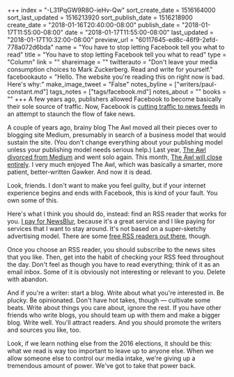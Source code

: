 +++
index = "-L31PqGW9R8O-ieHv-Qw"
sort_create_date = 1516164000
sort_last_updated = 1516213920
sort_publish_date = 1516218900
create_date = "2018-01-16T20:40:00-08:00"
publish_date = "2018-01-17T11:55:00-08:00"
date = "2018-01-17T11:55:00-08:00"
last_updated = "2018-01-17T10:32:00-08:00"
preview_url = "60117645-ed8c-46f9-2efd-778a072d6bda"
name = "You have to stop letting Facebook tell you what to read"
title = "You have to stop letting Facebook tell you what to read"
type = "Column"
link = ""
shareimage = ""
twitterauto = "Don't leave your media consumption choices to Mark Zuckerberg. Read and write for yourself."
facebookauto = "Hello. The website you're reading this on right now is bad. Here's why:"
make_image_tweet = "False"
notes_byline = ["writers/paul-constant.md"]
tags_notes = ["tags/facebook.md"]
notes_about = ""
books = ""
+++
A few years ago, publishers allowed Facebook to become basically their sole source of traffic. Now, Facebook is [cutting traffic to news feeds](https://www.vanityfair.com/news/2018/01/will-facebooks-media-divorce-backfire) in an attempt to staunch the flow of fake news.

A couple of years ago, brainy blog The Awl moved all their pieces over to blogging site Medium, presumably in search of a business model that would sustain the site. (You don't change everything about your publishing model unless your publishing model needs serious help.) Last year, [The Awl divorced from Medium](http://www.adweek.com/digital/the-awl-is-the-latest-publication-to-leave-medium/) and went solo again. This month, [The Awl will close entirely](http://nymag.com/selectall/2018/01/the-awl-to-stop-publishing.html?utm_campaign=nym&utm_source=tw&utm_medium=s1). I very much enjoyed The Awl, which was basically a smarter, more patient, better-written Gawker. And now it is dead.

Look, friends. I don't want to make you feel guilty, but if your internet experience begins and ends with Facebook, this is kind of your fault. You own some of this. 

Here's what I think you should do, instead: find an RSS reader that works for you. [I pay for NewsBlur](http://newsblur.com/), because it's a great service and I like paying for services that I want to stay around. It's not based on a super-sketchy advertising model. There are some [free RSS readers out there](https://www.lifewire.com/top-free-online-rss-readers-3486649), though. 

Once you choose an RSS reader, you should subscribe to the news sites that you like. Then, get into the habit of checking your RSS feed throughout the day. Don't feel as though you have to read everything; think of it as an email inbox. Some of it is obviously not interesting or relevant to you. Delete with abandon.

And if you're a writer: start a blog. Write about what you're interested in. Be plucky. Be opinionated. Don't have hot takes, though — cultivate some beats. Write about things you care about, ignore the rest. If you have other friends who write blogs, you should team up with them and make a bigger blog. Write well. You'll attract readers. And you should promote the writers and sources you like, too.

Look, if we learn nothing else from the 2016 elections, it should be this: what we read is way too important to leave up to anyone else. When we allow someone else to control our media intake, we're giving up a tremendous amount of power. We've got to take that power back.